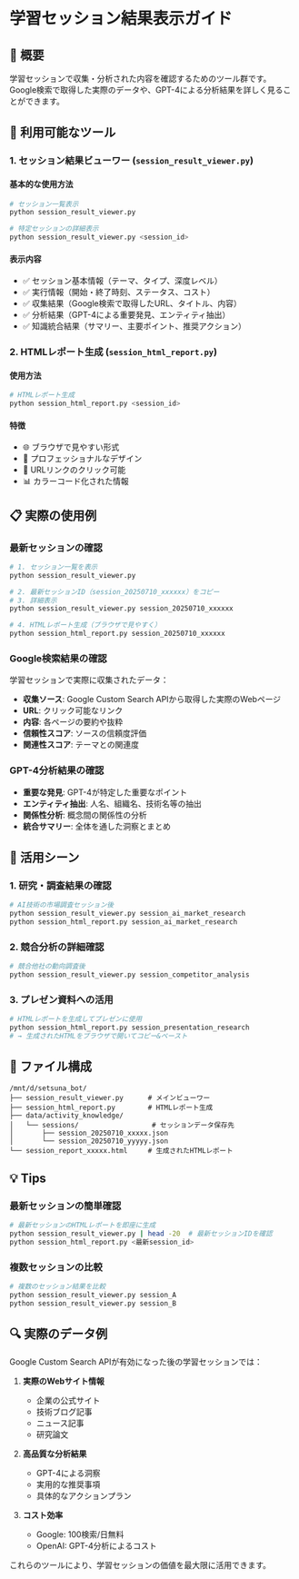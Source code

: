 # 学習セッション結果表示ガイド

## 🎯 概要

学習セッションで収集・分析された内容を確認するためのツール群です。Google検索で取得した実際のデータや、GPT-4による分析結果を詳しく見ることができます。

## 🔧 利用可能なツール

### 1. セッション結果ビューワー (`session_result_viewer.py`)

#### 基本的な使用方法

```bash
# セッション一覧表示
python session_result_viewer.py

# 特定セッションの詳細表示
python session_result_viewer.py <session_id>
```

#### 表示内容
- ✅ セッション基本情報（テーマ、タイプ、深度レベル）
- ✅ 実行情報（開始・終了時刻、ステータス、コスト）
- ✅ 収集結果（Google検索で取得したURL、タイトル、内容）
- ✅ 分析結果（GPT-4による重要発見、エンティティ抽出）
- ✅ 知識統合結果（サマリー、主要ポイント、推奨アクション）

### 2. HTMLレポート生成 (`session_html_report.py`)

#### 使用方法

```bash
# HTMLレポート生成
python session_html_report.py <session_id>
```

#### 特徴
- 🌐 ブラウザで見やすい形式
- 🎨 プロフェッショナルなデザイン
- 🔗 URLリンクのクリック可能
- 📊 カラーコード化された情報

## 📋 実際の使用例

### 最新セッションの確認

```bash
# 1. セッション一覧を表示
python session_result_viewer.py

# 2. 最新セッションID（session_20250710_xxxxxx）をコピー
# 3. 詳細表示
python session_result_viewer.py session_20250710_xxxxxx

# 4. HTMLレポート生成（ブラウザで見やすく）
python session_html_report.py session_20250710_xxxxxx
```

### Google検索結果の確認

学習セッションで実際に収集されたデータ：

- **収集ソース**: Google Custom Search APIから取得した実際のWebページ
- **URL**: クリック可能なリンク
- **内容**: 各ページの要約や抜粋
- **信頼性スコア**: ソースの信頼度評価
- **関連性スコア**: テーマとの関連度

### GPT-4分析結果の確認

- **重要な発見**: GPT-4が特定した重要なポイント
- **エンティティ抽出**: 人名、組織名、技術名等の抽出
- **関係性分析**: 概念間の関係性の分析
- **統合サマリー**: 全体を通した洞察とまとめ

## 🚀 活用シーン

### 1. 研究・調査結果の確認
```bash
# AI技術の市場調査セッション後
python session_result_viewer.py session_ai_market_research
python session_html_report.py session_ai_market_research
```

### 2. 競合分析の詳細確認
```bash
# 競合他社の動向調査後
python session_result_viewer.py session_competitor_analysis
```

### 3. プレゼン資料への活用
```bash
# HTMLレポートを生成してプレゼンに使用
python session_html_report.py session_presentation_research
# → 生成されたHTMLをブラウザで開いてコピー&ペースト
```

## 📁 ファイル構成

```
/mnt/d/setsuna_bot/
├── session_result_viewer.py      # メインビューワー
├── session_html_report.py        # HTMLレポート生成
├── data/activity_knowledge/
│   └── sessions/                  # セッションデータ保存先
│       ├── session_20250710_xxxxx.json
│       └── session_20250710_yyyyy.json
└── session_report_xxxxx.html     # 生成されたHTMLレポート
```

## 💡 Tips

### 最新セッションの簡単確認
```bash
# 最新セッションのHTMLレポートを即座に生成
python session_result_viewer.py | head -20  # 最新セッションIDを確認
python session_html_report.py <最新session_id>
```

### 複数セッションの比較
```bash
# 複数のセッション結果を比較
python session_result_viewer.py session_A
python session_result_viewer.py session_B
```

## 🔍 実際のデータ例

Google Custom Search APIが有効になった後の学習セッションでは：

1. **実際のWebサイト情報**
   - 企業の公式サイト
   - 技術ブログ記事
   - ニュース記事
   - 研究論文

2. **高品質な分析結果**
   - GPT-4による洞察
   - 実用的な推奨事項
   - 具体的なアクションプラン

3. **コスト効率**
   - Google: 100検索/日無料
   - OpenAI: GPT-4分析によるコスト

これらのツールにより、学習セッションの価値を最大限に活用できます。